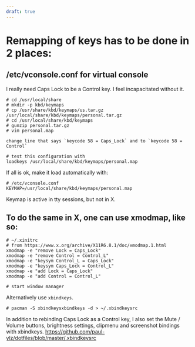 ```yaml
---
draft: true
---
```

# Remapping of keys has to be done in 2 places:

## /etc/vconsole.conf for virtual console

I really need Caps Lock to be a Control key. I feel incapacitated without it.

```
# cd /usr/local/share
# mkdir -p kbd/keymaps
# cp /usr/share/kbd/keymaps/us.tar.gz /usr/local/share/kbd/keymaps/personal.tar.gz
# cd /usr/local/share/kbd/keymaps
# gunzip personal.tar.gz
# vim personal.map

change line that says `keycode 58 = Caps_Lock` and to `keycode 58 = Control`

# test this configuration with
loadkeys /usr/local/share/kbd/keymaps/personal.map
```

If all is ok, make it load automatically with:

```
# /etc/vconsole.conf
KEYMAP=/usr/local/share/kbd/keymaps/personal.map
```

Keymap is active in tty sessions, but not in X.

## To do the same in X, one can use xmodmap, like so:

```
# ~/.xinitrc
# from https://www.x.org/archive/X11R6.8.1/doc/xmodmap.1.html
xmodmap -e "remove Lock = Caps_Lock"
xmodmap -e "remove Control = Control_L"
xmodmap -e "keysym Control_L = Caps_Lock"
xmodmap -e "keysym Caps_Lock = Control_L"
xmodmap -e "add Lock = Caps_Lock"
xmodmap -e "add Control = Control_L"

# start window manager
```

Alternatively use `xbindkeys`.
```
# pacman -S xbindkeysxbindkeys -d > ~/.xbindkeysrc
```
In addition to rebinding Caps Lock as a Control key, I also set the Mute / Volume buttons, brightness settings, clipmenu and screenshot bindings with xbindkeys.
https://github.com/paul-ylz/dotfiles/blob/master/.xbindkeysrc

